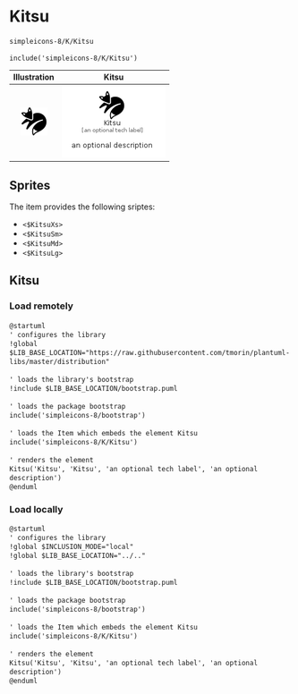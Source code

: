 # Kitsu


```text
simpleicons-8/K/Kitsu
```

```text
include('simpleicons-8/K/Kitsu')
```



| Illustration | Kitsu |
| :---: | :---: |
| ![illustration for Illustration](../../simpleicons-8/K/Kitsu.png) | ![illustration for Kitsu](../../simpleicons-8/K/Kitsu.Local.png) |



## Sprites
The item provides the following sriptes:

- `<$KitsuXs>`
- `<$KitsuSm>`
- `<$KitsuMd>`
- `<$KitsuLg>`





## Kitsu

### Load remotely
```plantuml
@startuml
' configures the library
!global $LIB_BASE_LOCATION="https://raw.githubusercontent.com/tmorin/plantuml-libs/master/distribution"

' loads the library's bootstrap
!include $LIB_BASE_LOCATION/bootstrap.puml

' loads the package bootstrap
include('simpleicons-8/bootstrap')

' loads the Item which embeds the element Kitsu
include('simpleicons-8/K/Kitsu')

' renders the element
Kitsu('Kitsu', 'Kitsu', 'an optional tech label', 'an optional description')
@enduml
```

### Load locally
```plantuml
@startuml
' configures the library
!global $INCLUSION_MODE="local"
!global $LIB_BASE_LOCATION="../.."

' loads the library's bootstrap
!include $LIB_BASE_LOCATION/bootstrap.puml

' loads the package bootstrap
include('simpleicons-8/bootstrap')

' loads the Item which embeds the element Kitsu
include('simpleicons-8/K/Kitsu')

' renders the element
Kitsu('Kitsu', 'Kitsu', 'an optional tech label', 'an optional description')
@enduml
```

